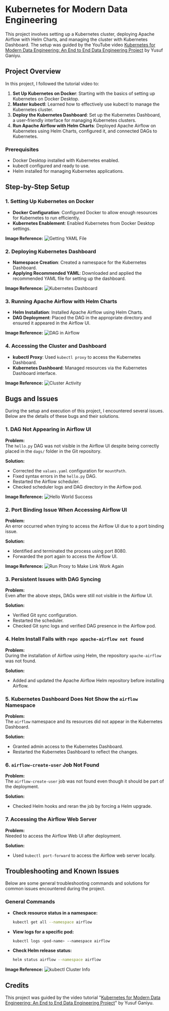 # Kubernetes for Modern Data Engineering

This project involves setting up a Kubernetes cluster, deploying Apache Airflow with Helm Charts, and managing the cluster with Kubernetes Dashboard. The setup was guided by the YouTube video [Kubernetes for Modern Data Engineering: An End to End Data Engineering Project](https://www.youtube.com/watch?v=ISftrpAImHA) by Yusuf Ganiyu.

## Project Overview

In this project, I followed the tutorial video to:

1. **Set Up Kubernetes on Docker**: Starting with the basics of setting up Kubernetes on Docker Desktop.
2. **Master kubectl**: Learned how to effectively use kubectl to manage the Kubernetes cluster.
3. **Deploy the Kubernetes Dashboard**: Set up the Kubernetes Dashboard, a user-friendly interface for managing Kubernetes clusters.
4. **Run Apache Airflow with Helm Charts**: Deployed Apache Airflow on Kubernetes using Helm Charts, configured it, and connected DAGs to Kubernetes.

### Prerequisites

- Docker Desktop installed with Kubernetes enabled.
- kubectl configured and ready to use.
- Helm installed for managing Kubernetes applications.

## Step-by-Step Setup

### 1. Setting Up Kubernetes on Docker

- **Docker Configuration**: Configured Docker to allow enough resources for Kubernetes to run efficiently.
- **Kubernetes Enablement**: Enabled Kubernetes from Docker Desktop settings.

**Image Reference:**
![Getting YAML File](path/to/getting_yaml_file.png)

### 2. Deploying Kubernetes Dashboard

- **Namespace Creation**: Created a namespace for the Kubernetes Dashboard.
- **Applying Recommended YAML**: Downloaded and applied the recommended YAML file for setting up the dashboard.

**Image Reference:**
![Kubernetes Dashboard](path/to/kubernetes_dashboard_airflow.png)

### 3. Running Apache Airflow with Helm Charts

- **Helm Installation**: Installed Apache Airflow using Helm Charts.
- **DAG Deployment**: Placed the DAG in the appropriate directory and ensured it appeared in the Airflow UI.

**Image Reference:**
![DAG in Airflow](path/to/dag_in_airflow.png)

### 4. Accessing the Cluster and Dashboard

- **kubectl Proxy**: Used `kubectl proxy` to access the Kubernetes Dashboard.
- **Kubernetes Dashboard**: Managed resources via the Kubernetes Dashboard interface.

**Image Reference:**
![Cluster Activity](path/to/cluster_activity_airflow.png)

## Bugs and Issues

During the setup and execution of this project, I encountered several issues. Below are the details of these bugs and their solutions.

### 1. DAG Not Appearing in Airflow UI

**Problem:**  
The `hello.py` DAG was not visible in the Airflow UI despite being correctly placed in the `dags/` folder in the Git repository.

**Solution:**  
- Corrected the `values.yaml` configuration for `mountPath`.
- Fixed syntax errors in the `hello.py` DAG.
- Restarted the Airflow scheduler.
- Checked scheduler logs and DAG directory in the Airflow pod.

**Image Reference:**
![Hello World Success](path/to/hello_world_succes.png)

### 2. Port Binding Issue When Accessing Airflow UI

**Problem:**  
An error occurred when trying to access the Airflow UI due to a port binding issue.

**Solution:**  
- Identified and terminated the process using port 8080.
- Forwarded the port again to access the Airflow UI.

**Image Reference:**
![Run Proxy to Make Link Work Again](path/to/run_proxy_to_make_link_work_again.png)

### 3. Persistent Issues with DAG Syncing

**Problem:**  
Even after the above steps, DAGs were still not visible in the Airflow UI.

**Solution:**  
- Verified Git sync configuration.
- Restarted the scheduler.
- Checked Git sync logs and verified DAG presence in the Airflow pod.

### 4. Helm Install Fails with `repo apache-airflow not found`

**Problem:**  
During the installation of Airflow using Helm, the repository `apache-airflow` was not found.

**Solution:**  
- Added and updated the Apache Airflow Helm repository before installing Airflow.

### 5. Kubernetes Dashboard Does Not Show the `airflow` Namespace

**Problem:**  
The `airflow` namespace and its resources did not appear in the Kubernetes Dashboard.

**Solution:**  
- Granted admin access to the Kubernetes Dashboard.
- Restarted the Kubernetes Dashboard to reflect the changes.

### 6. `airflow-create-user` Job Not Found

**Problem:**  
The `airflow-create-user` job was not found even though it should be part of the deployment.

**Solution:**  
- Checked Helm hooks and reran the job by forcing a Helm upgrade.

### 7. Accessing the Airflow Web Server

**Problem:**  
Needed to access the Airflow Web UI after deployment.

**Solution:**  
- Used `kubectl port-forward` to access the Airflow web server locally.

## Troubleshooting and Known Issues

Below are some general troubleshooting commands and solutions for common issues encountered during the project.

### General Commands

- **Check resource status in a namespace:**
  ```bash
  kubectl get all --namespace airflow
  ```

- **View logs for a specific pod:**
  ```bash
  kubectl logs <pod-name> --namespace airflow
  ```

- **Check Helm release status:**
  ```bash
  helm status airflow --namespace airflow
  ```

**Image Reference:**
![kubectl Cluster Info](path/to/cubectl_cluster_info.png)

## Credits

This project was guided by the video tutorial "[Kubernetes for Modern Data Engineering: An End to End Data Engineering Project](https://www.youtube.com/watch?v=ISftrpAImHA)" by Yusuf Ganiyu.
